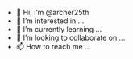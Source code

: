 - 👋 Hi, I’m @archer25th
- 👀 I’m interested in ...
- 🌱 I’m currently learning ...
- 💞️ I’m looking to collaborate on ...
- 📫 How to reach me ...

<!---
archer25th/archer25th is a ✨ special ✨ repository because its `README.md` (this file) appears on your GitHub profile.
You can click the Preview link to take a look at your changes.
--->
